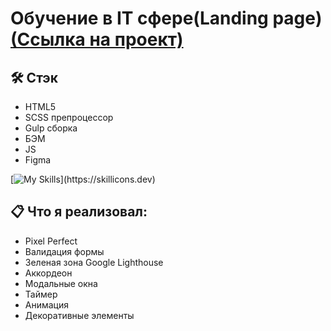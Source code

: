 # Обучение в IT сфере(Landing page) [(Ссылка на проект)](https://vetosy.github.io/GameDev/)

## 🛠 Стэк
- HTML5
- SCSS препроцессор
- Gulp сборка
- БЭМ
- JS
- Figma

[![My Skills](https://skillicons.dev/icons?i=js,html,scss,figma,gulp,)](https://skillicons.dev)

## :clipboard: Что я реализовал:
- Pixel Perfect
- Валидация формы
- Зеленая зона Google Lighthouse
- Аккордеон
- Модальные окна
- Таймер
- Анимация
- Декоративные элементы
